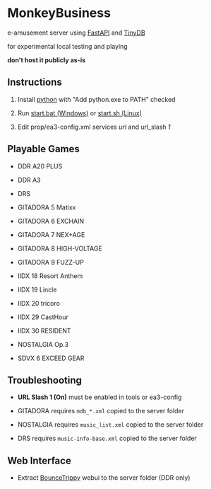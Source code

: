 # MonkeyBusiness

e-amusement server using [FastAPI](https://github.com/tiangolo/fastapi) and [TinyDB](https://github.com/msiemens/tinydb)

for experimental local testing and playing

**don't host it publicly as-is**

## Instructions

1. Install [python](https://www.python.org/ftp/python/3.11.3/python-3.11.3-amd64.exe) with "Add python.exe to PATH" checked

1. Run [start.bat (Windows)](start.bat) or [start.sh (Linux)](start.sh)

1. Edit prop/ea3-config.xml services *url* and url_slash *1*

## Playable Games

- DDR A20 PLUS
- DDR A3

- DRS

- GITADORA 5 Matixx
- GITADORA 6 EXCHAIN
- GITADORA 7 NEX+AGE
- GITADORA 8 HIGH-VOLTAGE
- GITADORA 9 FUZZ-UP

- IIDX 18 Resort Anthem
- IIDX 19 Lincle
- IIDX 20 tricoro
- IIDX 29 CastHour
- IIDX 30 RESIDENT

- NOSTALGIA Op.3

- SDVX 6 EXCEED GEAR

## Troubleshooting

- **URL Slash 1 (On)** must be enabled in tools or ea3-config

- GITADORA requires `mdb_*.xml` copied to the server folder

- NOSTALGIA requires `music_list.xml` copied to the server folder

- DRS requires `music-info-base.xml` copied to the server folder

## Web Interface

- Extract [BounceTrippy](https://github.com/drmext/BounceTrippy/releases) webui to the server folder (DDR only)
